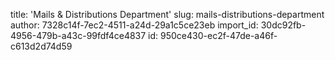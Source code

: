 title: 'Mails & Distributions Department'
slug: mails-distributions-department
author: 7328c14f-7ec2-4511-a24d-29a1c5ce23eb
import_id: 30dc92fb-4956-479b-a43c-99fdf4ce4837
id: 950ce430-ec2f-47de-a46f-c613d2d74d59
